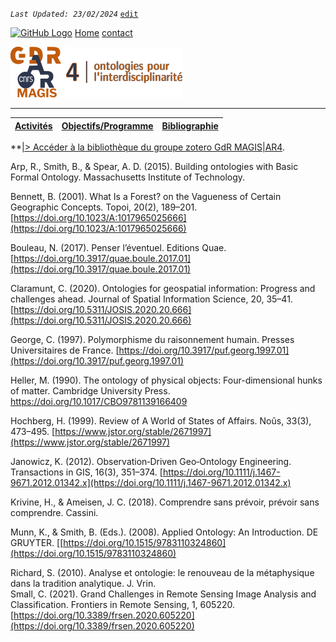 
_`Last Updated: 23/02/2024`_ [`edit`](https://github.com/Madouck/markdown-pages/blob/main/pages/bibliographie.md)

[![GitHub Logo](assets/user/github.png)](https://github.com/Madouck/markdown-pages)
[Home](.)
[contact](?page=contact)

![entête](img/2021-02_Icoentete-GDR_MAGIS_AR4.png)

---
| [Activités](?page=activites) | [Objectifs/Programme](?page=objectifs-et-programme) | [Bibliographie](?page=bibliographie) |
|---|---|---|

**[|> Accéder à la bibliothèque du groupe zotero GdR MAGIS|AR4](https://www.zotero.org/groups/5401797/magisar4).

  Arp, R., Smith, B., & Spear, A. D. (2015). Building ontologies with Basic Formal Ontology. Massachusetts Institute of Technology.  

  Bennett, B. (2001). What Is a Forest? on the Vagueness of Certain Geographic Concepts. Topoi, 20(2), 189–201. [https://doi.org/10.1023/A:1017965025666](https://doi.org/10.1023/A:1017965025666)

  Bouleau, N. (2017). Penser l’éventuel. Editions Quae. [https://doi.org/10.3917/quae.boule.2017.01](https://doi.org/10.3917/quae.boule.2017.01) 

  Claramunt, C. (2020). Ontologies for geospatial information: Progress and challenges ahead. Journal of Spatial Information Science, 20, 35–41. [https://doi.org/10.5311/JOSIS.2020.20.666](https://doi.org/10.5311/JOSIS.2020.20.666) 

  George, C. (1997). Polymorphisme du raisonnement humain. Presses Universitaires de France. [https://doi.org/10.3917/puf.georg.1997.01](https://doi.org/10.3917/puf.georg.1997.01)  

  Heller, M. (1990). The ontology of physical objects: Four-dimensional hunks of matter. Cambridge University Press. https://doi.org/10.1017/CBO9781139166409  

  Hochberg, H. (1999). Review of A World of States of Affairs. Noûs, 33(3), 473–495. [https://www.jstor.org/stable/2671997](https://www.jstor.org/stable/2671997)  

  Janowicz, K. (2012). Observation‐Driven Geo‐Ontology Engineering. Transactions in GIS, 16(3), 351–374. [https://doi.org/10.1111/j.1467-9671.2012.01342.x](https://doi.org/10.1111/j.1467-9671.2012.01342.x)  

  Krivine, H., & Ameisen, J. C. (2018). Comprendre sans prévoir, prévoir sans comprendre. Cassini.  

  Munn, K., & Smith, B. (Eds.). (2008). Applied Ontology: An Introduction. DE GRUYTER. [[https://doi.org/10.1515/9783110324860](https://doi.org/10.1515/9783110324860)  

  Richard, S. (2010). Analyse et ontologie: le renouveau de la métaphysique dans la tradition analytique. J. Vrin.  
  Small, C. (2021). Grand Challenges in Remote Sensing Image Analysis and Classification. Frontiers in Remote Sensing, 1, 605220. [https://doi.org/10.3389/frsen.2020.605220](https://doi.org/10.3389/frsen.2020.605220)  
